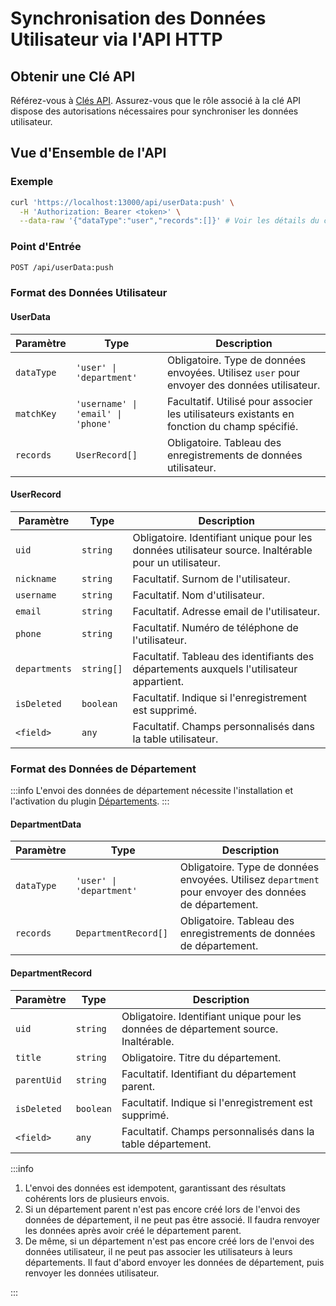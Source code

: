 # Synchronisation des Données Utilisateur via l'API HTTP

## Obtenir une Clé API

Référez-vous à [Clés API](../api-keys). Assurez-vous que le rôle associé à la clé API dispose des autorisations nécessaires pour synchroniser les données utilisateur.

## Vue d'Ensemble de l'API

### Exemple

```bash
curl 'https://localhost:13000/api/userData:push' \
  -H 'Authorization: Bearer <token>' \
  --data-raw '{"dataType":"user","records":[]}' # Voir les détails du corps de la requête ci-dessous
```

### Point d'Entrée

```bash
POST /api/userData:push
```

### Format des Données Utilisateur

#### UserData

| Paramètre    | Type                               | Description                                                                 |
|--------------|------------------------------------|-----------------------------------------------------------------------------|
| `dataType`   | `'user' \| 'department'`           | Obligatoire. Type de données envoyées. Utilisez `user` pour envoyer des données utilisateur. |
| `matchKey`   | `'username' \| 'email' \| 'phone'` | Facultatif. Utilisé pour associer les utilisateurs existants en fonction du champ spécifié. |
| `records`    | `UserRecord[]`                     | Obligatoire. Tableau des enregistrements de données utilisateur.                                       |

#### UserRecord

| Paramètre      | Type       | Description                                                                 |
|----------------|------------|-----------------------------------------------------------------------------|
| `uid`          | `string`   | Obligatoire. Identifiant unique pour les données utilisateur source. Inaltérable pour un utilisateur. |
| `nickname`     | `string`   | Facultatif. Surnom de l'utilisateur.                                         |
| `username`     | `string`   | Facultatif. Nom d'utilisateur.                                               |
| `email`        | `string`   | Facultatif. Adresse email de l'utilisateur.                                  |
| `phone`        | `string`   | Facultatif. Numéro de téléphone de l'utilisateur.                            |
| `departments`  | `string[]` | Facultatif. Tableau des identifiants des départements auxquels l'utilisateur appartient. |
| `isDeleted`    | `boolean`  | Facultatif. Indique si l'enregistrement est supprimé.                       |
| `<field>`      | `any`      | Facultatif. Champs personnalisés dans la table utilisateur.                 |

### Format des Données de Département

:::info
L'envoi des données de département nécessite l'installation et l'activation du plugin [Départements](../../departments).
:::

#### DepartmentData

| Paramètre    | Type                     | Description                                                             |
|--------------|--------------------------|-------------------------------------------------------------------------|
| `dataType`   | `'user' \| 'department'` | Obligatoire. Type de données envoyées. Utilisez `department` pour envoyer des données de département. |
| `records`    | `DepartmentRecord[]`     | Obligatoire. Tableau des enregistrements de données de département.     |

#### DepartmentRecord

| Paramètre      | Type      | Description                                                                 |
|----------------|-----------|-----------------------------------------------------------------------------|
| `uid`          | `string`  | Obligatoire. Identifiant unique pour les données de département source. Inaltérable. |
| `title`        | `string`  | Obligatoire. Titre du département.                                           |
| `parentUid`    | `string`  | Facultatif. Identifiant du département parent.                              |
| `isDeleted`    | `boolean` | Facultatif. Indique si l'enregistrement est supprimé.                       |
| `<field>`      | `any`     | Facultatif. Champs personnalisés dans la table département.                |

:::info

1. L'envoi des données est idempotent, garantissant des résultats cohérents lors de plusieurs envois.
2. Si un département parent n'est pas encore créé lors de l'envoi des données de département, il ne peut pas être associé. Il faudra renvoyer les données après avoir créé le département parent.
3. De même, si un département n'est pas encore créé lors de l'envoi des données utilisateur, il ne peut pas associer les utilisateurs à leurs départements. Il faut d'abord envoyer les données de département, puis renvoyer les données utilisateur.

:::
